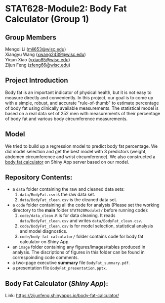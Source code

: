 # STAT628-Module2: Body Fat Calculator (Group 1)

## Group Members
Mengqi Li (<mli653@wisc.edu>)  
Xiangyu Wang (<xwang2439@wisc.edu>)  
Yiqun Xiao (<yxiao85@wisc.edu>)  
Zijun Feng (<zfeng66@wisc.edu>)

## Project Introduction
Body fat is an important indicator of physical health, but it is not easy to measure directly and conveniently. In this project, our goal is to come up with a simple, robust, and accurate "rule-of-thumb" to estimate percentage of body fat using clinically available measurements. The statistical model is based on a real data set of 252 men with measurements of their percentage of body fat and various body circumference measurements. 

## Model

We tried to build up a regression model to predict body fat percentage. We did model selection and get the best model with 3 predictors (weight, abdomen circumference and wrist circumference). We also constructed a [body fat calculator](https://zijunfeng.shinyapps.io/body-fat-calculator/) on Shiny App server based on our model.

## Repository Contents:
-	a `data` folder containing the raw and cleaned data sets:
    1. `data/BodyFat.csv` is the raw data set.
    2. `data/BodyFat_clean.csv` is the cleaned data set.
-	a `code` folder containing all the code for analysis (Please set the working directory to the **main** folder `STAT628Module2/` before running code):
    1. `code/data_clean.R` is for data cleaning. It reads `data/BodyFat_clean.csv` and writes `data/BodyFat_clean.csv`.
    2. `code/BodyFat_clean.csv` is for model selection, statistical analysis and model diagnostics.
    3. `code/body-fat-calculator/` folder contains code for body fat calculator on Shiny App.
-	an `image` folder containing any figures/images/tables produced in analysis. The discriptions of figures in this folder can be found in correspoinding code comments.
-   a two-page executive **summary** file `BodyFat_summary.pdf`.
-   a presentation file `BodyFat_presentation.pptx`.

## Body Fat Calculator (*Shiny App*):
Link: <https://zijunfeng.shinyapps.io/body-fat-calculator/>

